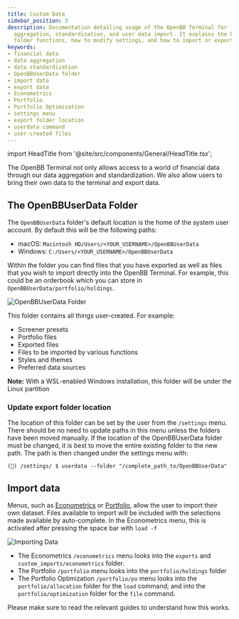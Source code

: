 ```yaml
---
title: Custom Data
sidebar_position: 3
description: Documentation detailing usage of the OpenBB Terminal for financial data
  aggregation, standardization, and user data import. It explains the OpenBBUserData
  folder functions, how to modify settings, and how to import or export user data.
keywords:
- financial data
- data aggregation
- data standardization
- OpenBBUserData folder
- import data
- export data
- Econometrics
- Portfolio
- Portfolio Optimization
- settings menu
- export folder location
- userdata command
- user-created files
---
```


import HeadTitle from '@site/src/components/General/HeadTitle.tsx';

<HeadTitle title="Custom Data - Data - Usage | OpenBB Terminal Docs" />

The OpenBB Terminal not only allows access to a world of financial data through our data aggregation and standardization. We also allow users to bring their own data to the terminal and export data.

## The OpenBBUserData Folder

The `OpenBBUserData` folder's default location is the home of the system user account. By default this will be the following paths:
- macOS: `Macintosh HD/Users/<YOUR_USERNAME>/OpenBBUserData`
- Windows: `C:/Users/<YOUR_USERNAME>/OpenBBUserData`

Within the folder you can find files that you have exported as well as files that you wish to import directly into the OpenBB Terminal. For example, this could be an orderbook which you can store in `OpenBBUserData/portfolio/holdings`.

![OpenBBUserData Folder](https://user-images.githubusercontent.com/85772166/195742985-19f0e420-d8f7-4fea-a145-a0243b8f2ddc.png)

This folder contains all things user-created. For example:

- Screener presets
- Portfolio files
- Exported files
- Files to be imported by various functions
- Styles and themes
- Preferred data sources

**Note:** With a WSL-enabled Windows installation, this folder will be under the Linux partition

### Update export folder location

The location of this folder can be set by the user from the `/settings` menu. There should be no need to update paths in this menu unless the folders have been moved manually. If the location of the OpenBBUserData folder must be changed, it is best to move the entire existing folder to the new path. The path is then changed under the settings menu with:

```console
(🦋) /settings/ $ userdata --folder "/complete_path_to/OpenBBUserData"
```

## Import data

Menus, such as [Econometrics](https://docs.openbb.co/terminal/usage/intros/econometrics) or [Portfolio](https://docs.openbb.co/terminal/usage/intros/portfolio), allow the user to import their own dataset. Files available to import will be included with the selections made available by auto-complete. In the Econometrics menu, this is activated after pressing the space bar with `load -f `

![Importing Data](https://user-images.githubusercontent.com/85772166/204921760-38742f6c-ec78-4009-9c23-54dcb0504524.png)

- The Econometrics `/econometrics` menu looks into the `exports` and `custom_imports/econometrics` folder.
- The Portfolio `/portfolio` menu looks into the `portfolio/holdings` folder
- The Portfolio Optimization `/portfolio/po` menu looks into the `portfolio/allocation` folder for the `load` command; and into the `portfolio/optimization` folder for the `file` command.

Please make sure to read the relevant guides to understand how this works.
